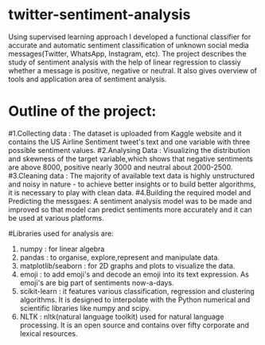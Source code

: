 # twitter-sentiment-analysis
Using supervised learning approach I developed a functional classifier for accurate and automatic sentiment classification of unknown social media messages(Twitter, WhatsApp, Instagram, etc).
The project describes the study of sentiment analysis with the help of linear regression to classiy whether a message is positive, negative or neutral. It also gives overview of tools and application area of sentiment analysis.

# Outline of the project:
#1.Collecting data : 
The dataset is uploaded from Kaggle website and it contains the US Airline Sentiment tweet's text and one variable with three possible sentiment values.
#2.Analysing Data : 
Visualizing the distribution and skewness of the target variable,which shows that negative sentiments are above 8000, positive nearly 3000 and neutral about 2000-2500.
#3.Cleaning data :
The majority of available text data is highly unstructured and noisy in nature - to achieve better insights or to build better algorithms, it is necessary to play with clean data.
#4.Building the required model and Predicting the messgaes:
A sentiment analysis model was to be made and improved so that model can predict sentiments more accurately and it can be used at various platforms.

#Libraries used for analysis are:
1. numpy : for linear algebra
2. pandas : to organise, explore,represent and manipulate data.
3. matplotlib/seaborn : for 2D graphs and plots to visualize the data. 
4. emoji : to add emoji's and decode an emoji into its text expression. As emoji's are big part of sentiments now-a-days.
5. scikit-learn : it features various classification, regression and clustering algorithms. It is designed to interpolate with the Python numerical and scientific libraries like numpy and scipy.
6. NLTK : nltk(natural language toolkit) used for natural language processing. It is an open source and contains over fifty corporate and lexical resources.
